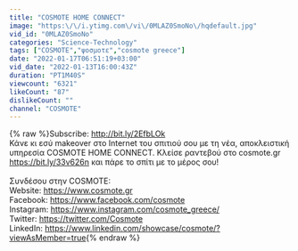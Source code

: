 ```yaml
---
title: "COSMOTE HOME CONNECT"
image: "https:\/\/i.ytimg.com\/vi\/0MLAZ0SmoNo\/hqdefault.jpg"
vid_id: "0MLAZ0SmoNo"
categories: "Science-Technology"
tags: ["COSMOTE","ψοσμοτε","cosmote greece"]
date: "2022-01-17T06:51:19+03:00"
vid_date: "2022-01-13T16:00:43Z"
duration: "PT1M40S"
viewcount: "6321"
likeCount: "87"
dislikeCount: ""
channel: "COSMOTE"
---
```

{% raw %}Subscribe: <a rel="nofollow" target="blank" href="http://bit.ly/2EfbLOk">http://bit.ly/2EfbLOk</a> <br />Κάνε κι εσύ makeover στο Internet του σπιτιού σου με τη νέα, αποκλειστική υπηρεσία COSMOTE HOME CONNECT. Κλείσε ραντεβού στο cosmote.gr <a rel="nofollow" target="blank" href="https://bit.ly/33v626n">https://bit.ly/33v626n</a> και πάρε το σπίτι με το μέρος σου!<br /><br />Συνδέσου στην COSMOTE:<br />Website: <a rel="nofollow" target="blank" href="https://www.cosmote.gr">https://www.cosmote.gr</a><br />Facebook: <a rel="nofollow" target="blank" href="https://www.facebook.com/cosmote">https://www.facebook.com/cosmote</a><br />Instagram: <a rel="nofollow" target="blank" href="https://www.instagram.com/cosmote_greece/">https://www.instagram.com/cosmote_greece/</a> <br />Twitter: <a rel="nofollow" target="blank" href="https://twitter.com/Cosmote">https://twitter.com/Cosmote</a><br />LinkedIn: <a rel="nofollow" target="blank" href="https://www.linkedin.com/showcase/cosmote/?viewAsMember=true">https://www.linkedin.com/showcase/cosmote/?viewAsMember=true</a>{% endraw %}
